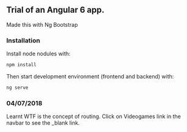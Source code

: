 ## Trial of an Angular 6 app.

Made this with Ng Bootstrap

### Installation

Install node nodules with:

```bash
npm install
```

Then start development environment (frontend and backend) with:

```bash
ng serve
```

### 04/07/2018

Learnt WTF is the concept of routing. Click on Videogames link in the navbar to see the _blank link.